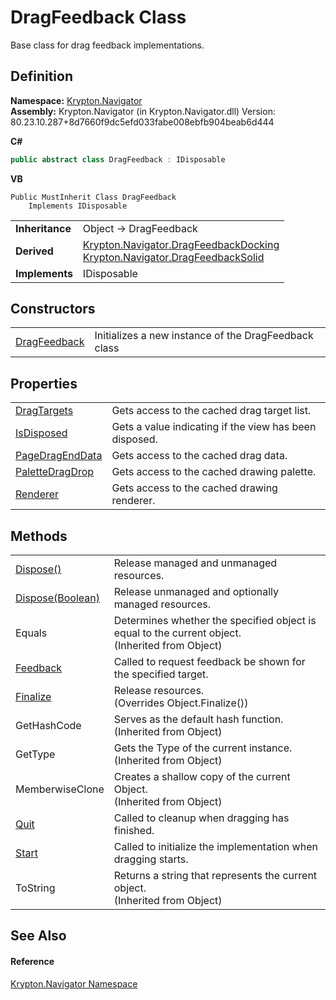# DragFeedback Class


Base class for drag feedback implementations.



## Definition
**Namespace:** <a href="a21ac074-d119-3dc6-bd1c-d3a12c0128bc.md">Krypton.Navigator</a>  
**Assembly:** Krypton.Navigator (in Krypton.Navigator.dll) Version: 80.23.10.287+8d7660f9dc5efd033fabe008ebfb904beab6d444

**C#**
``` C#
public abstract class DragFeedback : IDisposable
```
**VB**
``` VB
Public MustInherit Class DragFeedback
	Implements IDisposable
```

<table><tr><td><strong>Inheritance</strong></td><td>Object  →  DragFeedback</td></tr>
<tr><td><strong>Derived</strong></td><td><a href="9ee6ae12-f30a-bd20-8dec-69db7f00794e.md">Krypton.Navigator.DragFeedbackDocking</a><br /><a href="98edd4a2-a76e-3863-7090-c6a94aaffa1f.md">Krypton.Navigator.DragFeedbackSolid</a></td></tr>
<tr><td><strong>Implements</strong></td><td>IDisposable</td></tr>
</table>



## Constructors
<table>
<tr>
<td><a href="de33b5f2-85ca-5c75-f8c2-6a7a50ac04f6.md">DragFeedback</a></td>
<td>Initializes a new instance of the DragFeedback class</td></tr>
</table>

## Properties
<table>
<tr>
<td><a href="5e01c9fc-36ef-a34a-4ca8-79ce8487bc83.md">DragTargets</a></td>
<td>Gets access to the cached drag target list.</td></tr>
<tr>
<td><a href="15734db3-558c-4c23-1ac2-30dee15c8350.md">IsDisposed</a></td>
<td>Gets a value indicating if the view has been disposed.</td></tr>
<tr>
<td><a href="d5b04c5d-1cf4-d0cb-e5eb-04c0eed0fbc1.md">PageDragEndData</a></td>
<td>Gets access to the cached drag data.</td></tr>
<tr>
<td><a href="72537f07-3e8e-c4a7-301d-78dcc20660a7.md">PaletteDragDrop</a></td>
<td>Gets access to the cached drawing palette.</td></tr>
<tr>
<td><a href="df982dfd-ac3f-a523-3c23-18cbfc3b0e04.md">Renderer</a></td>
<td>Gets access to the cached drawing renderer.</td></tr>
</table>

## Methods
<table>
<tr>
<td><a href="4c95faf3-1892-4af3-979f-152506a6b8c8.md">Dispose()</a></td>
<td>Release managed and unmanaged resources.</td></tr>
<tr>
<td><a href="eb750a0f-5508-fc29-3ae5-9c632c6bd5c6.md">Dispose(Boolean)</a></td>
<td>Release unmanaged and optionally managed resources.</td></tr>
<tr>
<td>Equals</td>
<td>Determines whether the specified object is equal to the current object.<br />(Inherited from Object)</td></tr>
<tr>
<td><a href="bd415b17-90f7-4b3c-9527-d67ec17816f6.md">Feedback</a></td>
<td>Called to request feedback be shown for the specified target.</td></tr>
<tr>
<td><a href="9b4c9204-6956-c2c4-ec07-f2c1f4867fe6.md">Finalize</a></td>
<td>Release resources.<br />(Overrides Object.Finalize())</td></tr>
<tr>
<td>GetHashCode</td>
<td>Serves as the default hash function.<br />(Inherited from Object)</td></tr>
<tr>
<td>GetType</td>
<td>Gets the Type of the current instance.<br />(Inherited from Object)</td></tr>
<tr>
<td>MemberwiseClone</td>
<td>Creates a shallow copy of the current Object.<br />(Inherited from Object)</td></tr>
<tr>
<td><a href="4214b943-75b7-6e33-d3ce-0e0530c410a3.md">Quit</a></td>
<td>Called to cleanup when dragging has finished.</td></tr>
<tr>
<td><a href="219e9afb-b01d-093f-7eda-1128d17da54a.md">Start</a></td>
<td>Called to initialize the implementation when dragging starts.</td></tr>
<tr>
<td>ToString</td>
<td>Returns a string that represents the current object.<br />(Inherited from Object)</td></tr>
</table>

## See Also


#### Reference
<a href="a21ac074-d119-3dc6-bd1c-d3a12c0128bc.md">Krypton.Navigator Namespace</a>  

